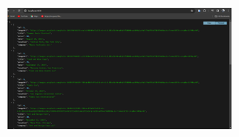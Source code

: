![alt text](https://github.com/parmenas-mukururi/nodeJS/blob/main/1.http-json/Screenshot%202024-02-19%20164544.png)
